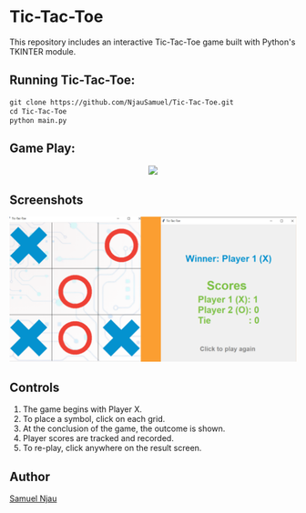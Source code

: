 # Tic-Tac-Toe

This repository includes an interactive Tic-Tac-Toe game built with Python's
TKINTER module.

## Running Tic-Tac-Toe:

```
git clone https://github.com/NjauSamuel/Tic-Tac-Toe.git
cd Tic-Tac-Toe
python main.py
```

## Game Play:

<p align="center">
<img src="/images/Day_84.gif">
</p>

## Screenshots

<p align="center">
<img width=1000 src="/images/Day_84.png">

</p>

## Controls

1. The game begins with Player X.
2. To place a symbol, click on each grid.
3. At the conclusion of the game, the outcome is shown.
4. Player scores are tracked and recorded.
5. To re-play, click anywhere on the result screen.

## Author

<a href="https://www.portfolio.techybrief.com" target="_blank">Samuel Njau</a>
